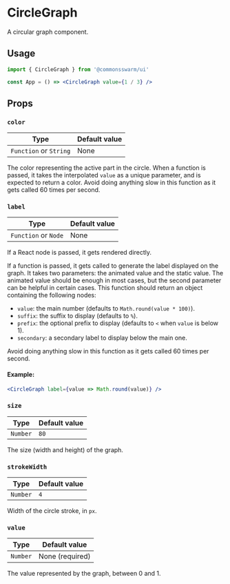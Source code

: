 # CircleGraph

A circular graph component.

## Usage

```jsx
import { CircleGraph } from '@commonsswarm/ui'

const App = () => <CircleGraph value={1 / 3} />
```

## Props

### `color`

| Type                   | Default value |
| ---------------------- | ------------- |
| `Function` or `String` | None          |

The color representing the active part in the circle. When a function is passed, it takes the interpolated `value` as a unique parameter, and is expected to return a color. Avoid doing anything slow in this function as it gets called 60 times per second.

### `label`

| Type                 | Default value |
| -------------------- | ------------- |
| `Function` or `Node` | None          |

If a React node is passed, it gets rendered directly.

If a function is passed, it gets called to generate the label displayed on the graph. It takes two parameters: the animated value and the static value. The animated value should be enough in most cases, but the second parameter can be helpful in certain cases. This function should return an object containing the following nodes:

- `value`: the main number (defaults to `Math.round(value * 100)`).
- `suffix`: the suffix to display (defaults to `%`).
- `prefix`: the optional prefix to display (defaults to `<` when `value` is below 1).
- `secondary`: a secondary label to display below the main one.

Avoid doing anything slow in this function as it gets called 60 times per second.

#### Example:

```jsx
<CircleGraph label={value => Math.round(value)} />
```

### `size`

| Type     | Default value |
| -------- | ------------- |
| `Number` | `80`          |

The size (width and height) of the graph.

### `strokeWidth`

| Type     | Default value |
| -------- | ------------- |
| `Number` | `4`           |

Width of the circle stroke, in `px`.

### `value`

| Type     | Default value   |
| -------- | --------------- |
| `Number` | None (required) |

The value represented by the graph, between 0 and 1.
